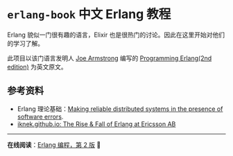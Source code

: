 # `erlang-book` 中文 Erlang 教程


Erlang 貌似一门很有趣的语言，Elixir 也是很热门的讨论。因此在这里开始对他们的学习了解。

此项目以该门语言发明人 [Joe Armstrong](https://en.wikipedia.org/wiki/Joe_Armstrong_(programmer)) 编写的 [Programming Erlang(2nd edition)](https://pragprog.com/titles/jaerlang2/programming-erlang-2nd-edition/) 为英文原文。




## 参考资料

- Erlang 理论基础：[Making reliable distributed systems in the presence of software errors](armstrong_thesis_2003.pdf).
- [iknek.github.io: The Rise & Fall of Erlang at Ericsson AB](https://iknek.github.io/blog/the-erlang-story/)



---

**在线阅读**：[Erlang 编程，第 2 版](https://erlang.xfoss.com/) 📖
